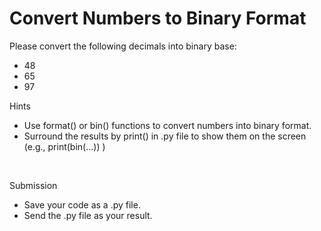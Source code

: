 # Convert Numbers to Binary Format
 
Please convert the following decimals into binary base:
- 48
- 65
- 97

Hints
- Use format() or bin() functions to convert numbers into binary format.
- Surround the results by print() in .py file to show them on the screen (e.g., print(bin(...)) )
<br>

Submission
- Save your code as a .py file.
- Send the .py file as your result.
